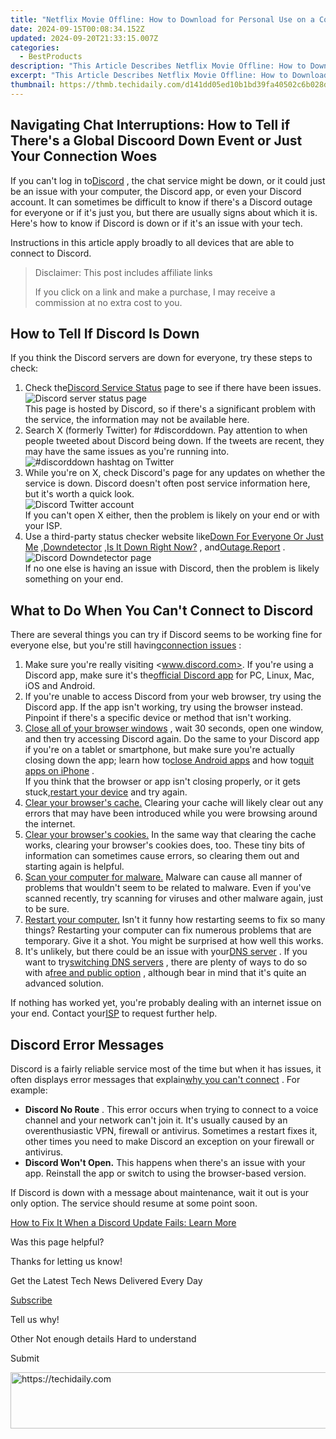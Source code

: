 ```yaml
---
title: "Netflix Movie Offline: How to Download for Personal Use on a Computer"
date: 2024-09-15T00:08:34.152Z
updated: 2024-09-20T21:33:15.007Z
categories:
  - BestProducts
description: "This Article Describes Netflix Movie Offline: How to Download for Personal Use on a Computer"
excerpt: "This Article Describes Netflix Movie Offline: How to Download for Personal Use on a Computer"
thumbnail: https://thmb.techidaily.com/d141dd05ed10b1bd39fa40502c6b028dc88f2f05d25c3ac4b8799745512b0ec6.jpg
---
```


## Navigating Chat Interruptions: How to Tell if There's a Global Discoord Down Event or Just Your Connection Woes
 If you can't log in to[Discord](https://www.lifewire.com/discord-4174046) , the chat service might be down, or it could just be an issue with your computer, the Discord app, or even your Discord account. It can sometimes be difficult to know if there's a Discord outage for everyone or if it's just you, but there are usually signs about which it is. Here's how to know if Discord is down or if it's an issue with your tech.

 Instructions in this article apply broadly to all devices that are able to connect to Discord.

>  Disclaimer: This post includes affiliate links
>
>  If you click on a link and make a purchase, I may receive a commission at no extra cost to you.
>

## How to Tell If Discord Is Down

 If you think the Discord servers are down for everyone, try these steps to check:

1. Check the[Discord Service Status](https://status.discord.com) page to see if there have been issues.  
![Discord server status page](https://www.lifewire.com/thmb/yFSV49MklrykNCgZ93liSe1qZt0=/1500x0/filters:no_upscale():max_bytes(150000):strip_icc():format(webp)/is-discord-down-or-is-it-just-you-50256951-64f18a956bac488899f2b478d1c286a9.jpg)  
 This page is hosted by Discord, so if there's a significant problem with the service, the information may not be available here.
2. Search X (formerly Twitter) for #discorddown. Pay attention to when people tweeted about Discord being down. If the tweets are recent, they may have the same issues as you're running into.  
![#discorddown hashtag on Twitter](https://www.lifewire.com/thmb/VTkvVzzWtl2q1P78ZIep47rwOBo=/1500x0/filters:no_upscale():max_bytes(150000):strip_icc():format(webp)/is-discord-down-or-is-it-just-you-50256952-c360b9c4c6d64c2e8214179b37a1931a.jpg)
3. While you're on X, check Discord's page for any updates on whether the service is down. Discord doesn't often post service information here, but it's worth a quick look.  
![Discord Twitter account](https://www.lifewire.com/thmb/duH1jCzJjaIdBXNdYvzfWT2dzjk=/1500x0/filters:no_upscale():max_bytes(150000):strip_icc():format(webp)/is-discord-down-or-is-it-just-you-50256953-0ac75f448e784f739501c218e70589b5.jpg)  
 If you can't open X either, then the problem is likely on your end or with your ISP.
4. Use a third-party status checker website like[Down For Everyone Or Just Me](https://downforeveryoneorjustme.com/discord) ,[Downdetector](https://downdetector.com/status/discord/) ,[Is It Down Right Now?](https://www.isitdownrightnow.com/discord.com.html) , and[Outage.Report](https://outage.report/discord) .  
![Discord Downdetector page](https://www.lifewire.com/thmb/Dkbd1Gn7UxOCVbebPQPG9QuzVpQ=/1500x0/filters:no_upscale():max_bytes(150000):strip_icc():format(webp)/is-discord-down-or-is-it-just-you-50256954-e47fef8c259d4a9d805e652ae722fcbd.jpg)  
 If no one else is having an issue with Discord, then the problem is likely something on your end.

## What to Do When You Can't Connect to Discord

 There are several things you can try if Discord seems to be working fine for everyone else, but you're still having[connection issues](https://www.lifewire.com/fix-connection-issues-discord-5086484) :

1. Make sure you're really visiting <www.discord.com>. If you're using a Discord app, make sure it's the[official Discord app](https://discord.com/download) for PC, Linux, Mac, iOS and Android.
2. If you're unable to access Discord from your web browser, try using the Discord app. If the app isn't working, try using the browser instead. Pinpoint if there's a specific device or method that isn't working.
3. [Close all of your browser windows](https://www.lifewire.com/close-all-tabs-computer-android-browsers-4173831) , wait 30 seconds, open one window, and then try accessing Discord again. Do the same to your Discord app if you're on a tablet or smartphone, but make sure you're actually closing down the app; learn how to[close Android apps](https://www.lifewire.com/close-apps-on-android-4164116) and how to[quit apps on iPhone](https://www.lifewire.com/quit-apps-on-iphone-2000287) .  
 If you think that the browser or app isn't closing properly, or it gets stuck,[restart your device](https://www.lifewire.com/why-does-restarting-seem-to-fix-most-computer-problems-2624569) and try again.
4. [Clear your browser's cache.](https://www.lifewire.com/how-to-clear-cache-2617980) Clearing your cache will likely clear out any errors that may have been introduced while you were browsing around the internet.
5. [Clear your browser's cookies.](https://www.lifewire.com/how-to-delete-cookies-2617981) In the same way that clearing the cache works, clearing your browser's cookies does, too. These tiny bits of information can sometimes cause errors, so clearing them out and starting again is helpful.
6. [Scan your computer for malware.](https://www.lifewire.com/properly-scan-your-computer-for-viruses-and-other-malware-2624526) Malware can cause all manner of problems that wouldn't seem to be related to malware. Even if you've scanned recently, try scanning for viruses and other malware again, just to be sure.
7. [Restart your computer.](https://www.lifewire.com/how-to-reboot-a-computer-2624568) Isn't it funny how restarting seems to fix so many things? Restarting your computer can fix numerous problems that are temporary. Give it a shot. You might be surprised at how well this works.
8. It's unlikely, but there could be an issue with your[DNS server](https://www.lifewire.com/what-is-a-dns-server-2625854) . If you want to try[switching DNS servers](https://www.lifewire.com/how-to-change-dns-server-settings-2617979) , there are plenty of ways to do so with a[free and public option](https://www.lifewire.com/free-and-public-dns-servers-2626062) , although bear in mind that it's quite an advanced solution.

 If nothing has worked yet, you're probably dealing with an internet issue on your end. Contact your[ISP](https://www.lifewire.com/internet-service-provider-isp-2625924) to request further help.

## Discord Error Messages

 Discord is a fairly reliable service most of the time but when it has issues, it often displays error messages that explain[why you can't connect](https://www.lifewire.com/fix-it-when-discord-wont-open-5076489) . For example:

* **Discord No Route** . This error occurs when trying to connect to a voice channel and your network can't join it. It's usually caused by an overenthusiastic VPN, firewall or antivirus. Sometimes a restart fixes it, other times you need to make Discord an exception on your firewall or antivirus.
* **Discord Won't Open.** This happens when there's an issue with your app. Reinstall the app or switch to using the browser-based version.

 If Discord is down with a message about maintenance, wait it out is your only option. The service should resume at some point soon.

[How to Fix It When a Discord Update Fails: Learn More](https://www.lifewire.com/fix-failed-discord-update-5080924)

Was this page helpful?

Thanks for letting us know!

 Get the Latest Tech News Delivered Every Day

[Subscribe](https://www.lifewire.com/#)

Tell us why!

 Other  Not enough details  Hard to understand

 Submit

<ins class="adsbygoogle"
     style="display:block"
     data-ad-format="autorelaxed"
     data-ad-client="ca-pub-7571918770474297"
     data-ad-slot="1223367746"></ins>

<ins class="adsbygoogle"
     style="display:block"
     data-ad-client="ca-pub-7571918770474297"
     data-ad-slot="8358498916"
     data-ad-format="auto"
     data-full-width-responsive="true"></ins>



<!-- affiliate ads begin -->
<a href="https://unicoeye.pxf.io/c/5597632/2148775/18498" target="_top" id="2148775">
  <img src="//a.impactradius-go.com/display-ad/18498-2148775" border="0" alt="https://techidaily.com" width="728" height="90"/>
</a>
<img height="0" width="0" src="https://unicoeye.pxf.io/i/5597632/2148775/18498" style="position:absolute;visibility:hidden;" border="0" />
<!-- affiliate ads end -->

